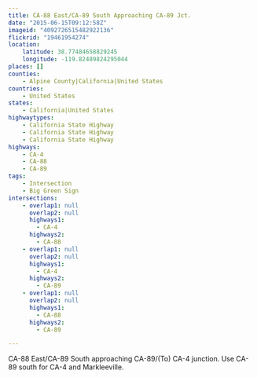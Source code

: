 ```yaml
---
title: CA-88 East/CA-89 South Approaching CA-89 Jct.
date: "2015-06-15T09:12:58Z"
imageid: "4092726515482922136"
flickrid: "19461954274"
location:
    latitude: 38.77484658829245
    longitude: -119.82489824295044
places: []
counties:
    - Alpine County|California|United States
countries:
    - United States
states:
    - California|United States
highwaytypes:
    - California State Highway
    - California State Highway
    - California State Highway
highways:
    - CA-4
    - CA-88
    - CA-89
tags:
    - Intersection
    - Big Green Sign
intersections:
    - overlap1: null
      overlap2: null
      highways1:
        - CA-4
      highways2:
        - CA-88
    - overlap1: null
      overlap2: null
      highways1:
        - CA-4
      highways2:
        - CA-89
    - overlap1: null
      overlap2: null
      highways1:
        - CA-88
      highways2:
        - CA-89

---
```

CA-88 East/CA-89 South approaching CA-89/(To) CA-4 junction.  Use CA-89 south for CA-4 and Markleeville.
